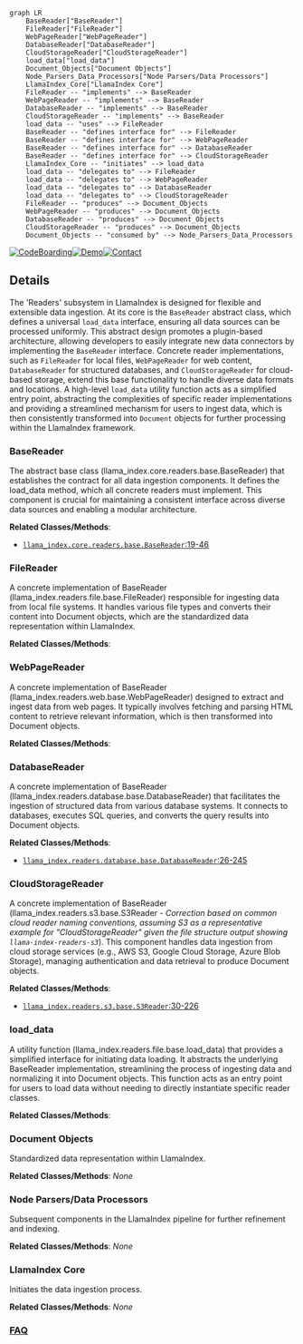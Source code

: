```mermaid
graph LR
    BaseReader["BaseReader"]
    FileReader["FileReader"]
    WebPageReader["WebPageReader"]
    DatabaseReader["DatabaseReader"]
    CloudStorageReader["CloudStorageReader"]
    load_data["load_data"]
    Document_Objects["Document Objects"]
    Node_Parsers_Data_Processors["Node Parsers/Data Processors"]
    LlamaIndex_Core["LlamaIndex Core"]
    FileReader -- "implements" --> BaseReader
    WebPageReader -- "implements" --> BaseReader
    DatabaseReader -- "implements" --> BaseReader
    CloudStorageReader -- "implements" --> BaseReader
    load_data -- "uses" --> FileReader
    BaseReader -- "defines interface for" --> FileReader
    BaseReader -- "defines interface for" --> WebPageReader
    BaseReader -- "defines interface for" --> DatabaseReader
    BaseReader -- "defines interface for" --> CloudStorageReader
    LlamaIndex_Core -- "initiates" --> load_data
    load_data -- "delegates to" --> FileReader
    load_data -- "delegates to" --> WebPageReader
    load_data -- "delegates to" --> DatabaseReader
    load_data -- "delegates to" --> CloudStorageReader
    FileReader -- "produces" --> Document_Objects
    WebPageReader -- "produces" --> Document_Objects
    DatabaseReader -- "produces" --> Document_Objects
    CloudStorageReader -- "produces" --> Document_Objects
    Document_Objects -- "consumed by" --> Node_Parsers_Data_Processors
```

[![CodeBoarding](https://img.shields.io/badge/Generated%20by-CodeBoarding-9cf?style=flat-square)](https://github.com/CodeBoarding/CodeBoarding)[![Demo](https://img.shields.io/badge/Try%20our-Demo-blue?style=flat-square)](https://www.codeboarding.org/demo)[![Contact](https://img.shields.io/badge/Contact%20us%20-%20contact@codeboarding.org-lightgrey?style=flat-square)](mailto:contact@codeboarding.org)

## Details

The 'Readers' subsystem in LlamaIndex is designed for flexible and extensible data ingestion. At its core is the `BaseReader` abstract class, which defines a universal `load_data` interface, ensuring all data sources can be processed uniformly. This abstract design promotes a plugin-based architecture, allowing developers to easily integrate new data connectors by implementing the `BaseReader` interface. Concrete reader implementations, such as `FileReader` for local files, `WebPageReader` for web content, `DatabaseReader` for structured databases, and `CloudStorageReader` for cloud-based storage, extend this base functionality to handle diverse data formats and locations. A high-level `load_data` utility function acts as a simplified entry point, abstracting the complexities of specific reader implementations and providing a streamlined mechanism for users to ingest data, which is then consistently transformed into `Document` objects for further processing within the LlamaIndex framework.

### BaseReader
The abstract base class (llama_index.core.readers.base.BaseReader) that establishes the contract for all data ingestion components. It defines the load_data method, which all concrete readers must implement. This component is crucial for maintaining a consistent interface across diverse data sources and enabling a modular architecture.


**Related Classes/Methods**:

- <a href="https://github.com/run-llama/llama_index/blob/main/llama-index-core/llama_index/core/readers/base.py#L19-L46" target="_blank" rel="noopener noreferrer">`llama_index.core.readers.base.BaseReader`:19-46</a>


### FileReader
A concrete implementation of BaseReader (llama_index.readers.file.base.FileReader) responsible for ingesting data from local file systems. It handles various file types and converts their content into Document objects, which are the standardized data representation within LlamaIndex.


**Related Classes/Methods**:



### WebPageReader
A concrete implementation of BaseReader (llama_index.readers.web.base.WebPageReader) designed to extract and ingest data from web pages. It typically involves fetching and parsing HTML content to retrieve relevant information, which is then transformed into Document objects.


**Related Classes/Methods**:



### DatabaseReader
A concrete implementation of BaseReader (llama_index.readers.database.base.DatabaseReader) that facilitates the ingestion of structured data from various database systems. It connects to databases, executes SQL queries, and converts the query results into Document objects.


**Related Classes/Methods**:

- <a href="https://github.com/run-llama/llama_index/blob/main/llama-index-integrations/readers/llama-index-readers-database/llama_index/readers/database/base.py#L26-L245" target="_blank" rel="noopener noreferrer">`llama_index.readers.database.base.DatabaseReader`:26-245</a>


### CloudStorageReader
A concrete implementation of BaseReader (llama_index.readers.s3.base.S3Reader - *Correction based on common cloud reader naming conventions, assuming S3 as a representative example for "CloudStorageReader" given the file structure output showing `llama-index-readers-s3`*). This component handles data ingestion from cloud storage services (e.g., AWS S3, Google Cloud Storage, Azure Blob Storage), managing authentication and data retrieval to produce Document objects.


**Related Classes/Methods**:

- <a href="https://github.com/run-llama/llama_index/blob/main/llama-index-integrations/readers/llama-index-readers-s3/llama_index/readers/s3/base.py#L30-L226" target="_blank" rel="noopener noreferrer">`llama_index.readers.s3.base.S3Reader`:30-226</a>


### load_data
A utility function (llama_index.readers.file.base.load_data) that provides a simplified interface for initiating data loading. It abstracts the underlying BaseReader implementation, streamlining the process of ingesting data and normalizing it into Document objects. This function acts as an entry point for users to load data without needing to directly instantiate specific reader classes.


**Related Classes/Methods**:



### Document Objects
Standardized data representation within LlamaIndex.


**Related Classes/Methods**: _None_

### Node Parsers/Data Processors
Subsequent components in the LlamaIndex pipeline for further refinement and indexing.


**Related Classes/Methods**: _None_

### LlamaIndex Core
Initiates the data ingestion process.


**Related Classes/Methods**: _None_



### [FAQ](https://github.com/CodeBoarding/GeneratedOnBoardings/tree/main?tab=readme-ov-file#faq)